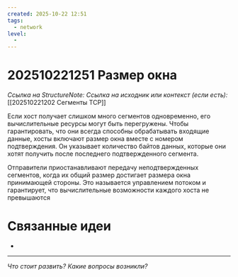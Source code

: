 ```yaml
---
created: 2025-10-22 12:51
tags:
  - network
level:
  -
---
```

# 202510221251 Размер окна

*Ссылка на StructureNote:*
*Ссылка на исходник или контекст (если есть):* [[202510221202 Сегменты TCP]]

Если хост получает слишком много сегментов одновременно, его вычислительные ресурсы могут быть перегружены. Чтобы гарантировать, что они всегда способны обрабатывать входящие данные, хосты включают размер окна вместе с номером подтверждения. Он указывает количество байтов данных, которые они хотят получить после последнего подтвержденного сегмента.

Отправители приостанавливают передачу неподтвержденных сегментов, когда их общий размер достигает размера окна принимающей стороны. Это называется управлением потоком и гарантирует, что вычислительные возможности каждого хоста не превышаются

# Связанные идеи

- 

---

*Что стоит развить? Какие вопросы возникли?*
